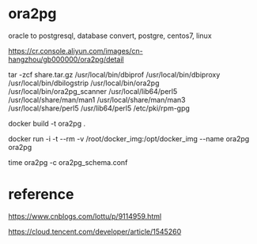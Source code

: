 # ora2pg
oracle to postgresql, database convert, postgre, centos7, linux

https://cr.console.aliyun.com/images/cn-hangzhou/gb000000/ora2pg/detail

tar -zcf share.tar.gz /usr/local/bin/dbiprof /usr/local/bin/dbiproxy /usr/local/bin/dbilogstrip /usr/local/bin/ora2pg /usr/local/bin/ora2pg_scanner /usr/local/lib64/perl5 /usr/local/share/man/man1 /usr/local/share/man/man3 /usr/local/share/perl5 /usr/lib64/perl5 /etc/pki/rpm-gpg

docker build -t ora2pg .

docker run -i -t --rm -v /root/docker_img:/opt/docker_img --name ora2pg ora2pg

time ora2pg -c ora2pg_schema.conf

# reference
https://www.cnblogs.com/lottu/p/9114959.html

https://cloud.tencent.com/developer/article/1545260
